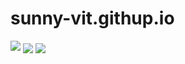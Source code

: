 # sunny-vit.githup.io
<img src="https://readme-typing-svg.herokuapp.com/?lines=欢迎光临;my new githup&font=Roboto" />
<!--状态展示：-->
<img align="center"  src="https://github-readme-stats.vercel.app/api?username=sunny-vit&show_icons=true&theme=radical"/>

<!--语言使用统计：-->
<img align="center"  src="https://github-readme-stats.vercel.app/api/top-langs/?username=sunny-vit&theme=radical&layout=compact"  />
